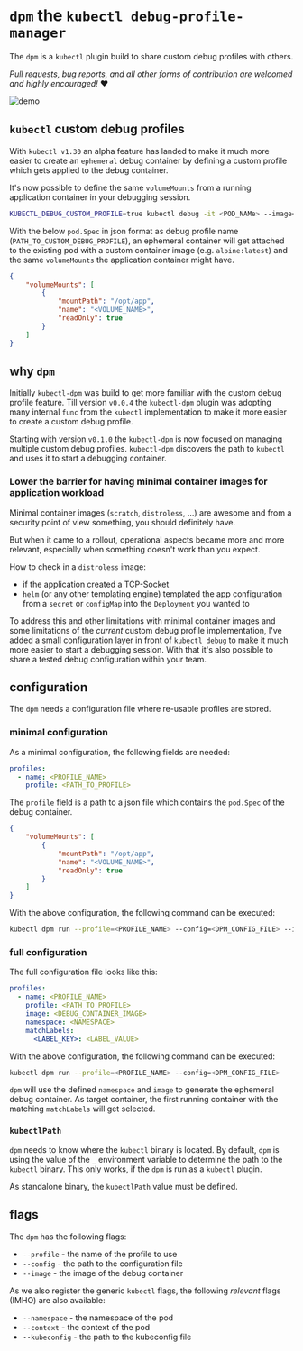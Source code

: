 <!-- SPDX-License-Identifier: MIT -->

# `dpm` the `kubectl debug-profile-manager`

The `dpm` is a `kubectl` plugin build to share custom debug profiles with others.

*Pull requests, bug reports, and all other forms of contribution are welcomed and highly encouraged!* :heart:

![demo](./kubectl-dpm.gif)

## `kubectl` custom debug profiles

With `kubectl v1.30` an alpha feature has landed to make it much more easier to create an `ephemeral` debug container by defining a custom profile which gets applied to the debug container.

It's now possible to define the same `volumeMounts` from a running application container in your debugging session.

```bash
KUBECTL_DEBUG_CUSTOM_PROFILE=true kubectl debug -it <POD_NAMe> --image=<DEBUG_CONTAINER_IMAGE> --target=<TARGET_CONTAINER> --custom="<PATH_TO_CUSTOM_DEBUG_PROFILE>"
```

With the below `pod.Spec` in json format as debug profile name (`PATH_TO_CUSTOM_DEBUG_PROFILE`), an ephemeral container will get attached to the existing pod with a custom container image (e.g. `alpine:latest`) and the same `volumeMounts` the application container might have.

```json
{
    "volumeMounts": [
        {
            "mountPath": "/opt/app",
            "name": "<VOLUME_NAME>",
            "readOnly": true
        }
    ]
}
```

## why `dpm`

Initially `kubectl-dpm` was build to get more familiar with the custom debug profile feature. Till version `v0.0.4` the `kubectl-dpm` plugin was adopting many
internal `func` from the `kubectl` implementation to make it more easier to create a custom debug profile.

Starting with version `v0.1.0` the `kubectl-dpm` is now focused on managing multiple custom debug profiles. `kubectl-dpm` discovers the path to `kubectl` and uses it to start a debugging container.

### Lower the barrier for having minimal container images for application workload

Minimal container images (`scratch`, `distroless`, ...) are awesome and from a security point of view something, you should definitely have.

But when it came to a rollout, operational aspects became more and more relevant, especially when something doesn't work than you expect.

How to check in a `distroless` image:
* if the application created a TCP-Socket
* `helm` (or any other templating engine) templated the app configuration from a `secret` or `configMap` into the `Deployment` you wanted to

To address this and other limitations with minimal container images and some limitations of the _current_ custom debug profile implementation, I've added a small configuration layer in front of `kubectl debug` to make it much more easier to start a debugging session. With that it's also possible to share a tested debug configuration within your team.

## configuration

The `dpm` needs a configuration file where re-usable profiles are stored.

### minimal configuration

As a minimal configuration, the following fields are needed:

```yaml
profiles:
  - name: <PROFILE_NAME>
    profile: <PATH_TO_PROFILE>
```

The `profile` field is a path to a json file which contains the `pod.Spec` of the debug container.

```json
{
    "volumeMounts": [
        {
            "mountPath": "/opt/app",
            "name": "<VOLUME_NAME>",
            "readOnly": true
        }
    ]
}
```

With the above configuration, the following command can be executed:

```bash
kubectl dpm run --profile=<PROFILE_NAME> --config=<DPM_CONFIG_FILE> --image=alpine/k8s:1.29.0 --namespace=<NAMESPACE> <POD_NAME>
```

### full configuration

The full configuration file looks like this:

```yaml
profiles:
  - name: <PROFILE_NAME>
    profile: <PATH_TO_PROFILE>
    image: <DEBUG_CONTAINER_IMAGE>
    namespace: <NAMESPACE>
    matchLabels:
      <LABEL_KEY>: <LABEL_VALUE>
```

With the above configuration, the following command can be executed:

```bash
kubectl dpm run --profile=<PROFILE_NAME> --config=<DPM_CONFIG_FILE>
```

`dpm` will use the defined `namespace` and `image` to generate the ephemeral debug container.
As target container, the first running container with the matching `matchLabels` will get selected.


### `kubectlPath`

`dpm` needs to know where the `kubectl` binary is located. By default,
`dpm` is using the value of the `_` environment variable to determine the path to the `kubectl` binary.
This only works, if the `dpm` is run as a `kubectl` plugin.

As standalone binary, the `kubectlPath` value must be defined.

## flags

The `dpm` has the following flags:

* `--profile` - the name of the profile to use
* `--config` - the path to the configuration file
* `--image` - the image of the debug container

As we also register the generic `kubectl` flags, the following _relevant_  flags (IMHO) are also available:

* `--namespace` - the namespace of the pod
* `--context` - the context of the pod
* `--kubeconfig` - the path to the kubeconfig file
